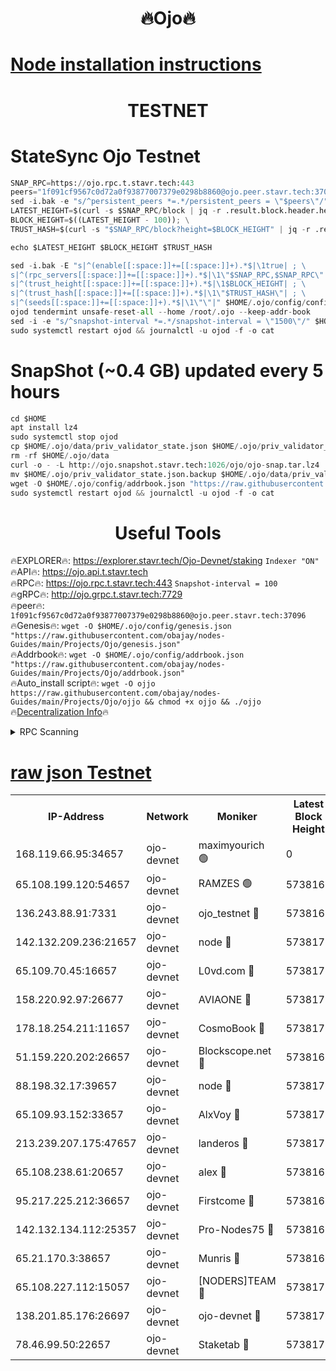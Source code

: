 <h1 align="center"> 🔥Ojo🔥</h1>

[Node installation instructions](https://github.com/obajay/nodes-Guides/tree/main/Projects/Ojo)
=

<h1 align="center"> TESTNET</h1>

# StateSync Ojo Testnet
```python
SNAP_RPC=https://ojo.rpc.t.stavr.tech:443
peers="1f091cf9567c0d72a0f93877007379e0298b8860@ojo.peer.stavr.tech:37096"
sed -i.bak -e "s/^persistent_peers *=.*/persistent_peers = \"$peers\"/" $HOME/.ojo/config/config.toml
LATEST_HEIGHT=$(curl -s $SNAP_RPC/block | jq -r .result.block.header.height); \
BLOCK_HEIGHT=$((LATEST_HEIGHT - 100)); \
TRUST_HASH=$(curl -s "$SNAP_RPC/block?height=$BLOCK_HEIGHT" | jq -r .result.block_id.hash)

echo $LATEST_HEIGHT $BLOCK_HEIGHT $TRUST_HASH

sed -i.bak -E "s|^(enable[[:space:]]+=[[:space:]]+).*$|\1true| ; \
s|^(rpc_servers[[:space:]]+=[[:space:]]+).*$|\1\"$SNAP_RPC,$SNAP_RPC\"| ; \
s|^(trust_height[[:space:]]+=[[:space:]]+).*$|\1$BLOCK_HEIGHT| ; \
s|^(trust_hash[[:space:]]+=[[:space:]]+).*$|\1\"$TRUST_HASH\"| ; \
s|^(seeds[[:space:]]+=[[:space:]]+).*$|\1\"\"|" $HOME/.ojo/config/config.toml
ojod tendermint unsafe-reset-all --home /root/.ojo --keep-addr-book
sed -i -e "s/^snapshot-interval *=.*/snapshot-interval = \"1500\"/" $HOME/.ojo/config/app.toml
sudo systemctl restart ojod && journalctl -u ojod -f -o cat
```
# SnapShot (~0.4 GB) updated every 5 hours
```python
cd $HOME
apt install lz4
sudo systemctl stop ojod
cp $HOME/.ojo/data/priv_validator_state.json $HOME/.ojo/priv_validator_state.json.backup
rm -rf $HOME/.ojo/data
curl -o - -L http://ojo.snapshot.stavr.tech:1026/ojo/ojo-snap.tar.lz4 | lz4 -c -d - | tar -x -C $HOME/.ojo --strip-components 2
mv $HOME/.ojo/priv_validator_state.json.backup $HOME/.ojo/data/priv_validator_state.json
wget -O $HOME/.ojo/config/addrbook.json "https://raw.githubusercontent.com/obajay/nodes-Guides/main/Projects/Ojo/addrbook.json"
sudo systemctl restart ojod && journalctl -u ojod -f -o cat
```
 <h1 align="center"> Useful Tools</h1>

🔥EXPLORER🔥:        https://explorer.stavr.tech/Ojo-Devnet/staking        `Indexer "ON"` \
🔥API🔥:                     https://ojo.api.t.stavr.tech \
🔥RPC🔥:                    https://ojo.rpc.t.stavr.tech:443              `Snapshot-interval = 100` \
🔥gRPC🔥:                  http://ojo.grpc.t.stavr.tech:7729 \
🔥peer🔥:                   `1f091cf9567c0d72a0f93877007379e0298b8860@ojo.peer.stavr.tech:37096` \
🔥Genesis🔥:    ```wget -O $HOME/.ojo/config/genesis.json "https://raw.githubusercontent.com/obajay/nodes-Guides/main/Projects/Ojo/genesis.json"``` \
🔥Addrbook🔥:    ```wget -O $HOME/.ojo/config/addrbook.json "https://raw.githubusercontent.com/obajay/nodes-Guides/main/Projects/Ojo/addrbook.json"``` \
🔥Auto_install script🔥: ```wget -O ojjo https://raw.githubusercontent.com/obajay/nodes-Guides/main/Projects/Ojo/ojjo && chmod +x ojjo && ./ojjo``` \
🔥[Decentralization Info](https://github.com/obajay/StateSync-snapshots/tree/main/Projects/Ojo/Decentralization)🔥



<details>
<summary>RPC Scanning</summary>

<h2 align="center"> We scan nodes in real time every 4 hours. And we provide the final result of RPC endpoints.
We cannot influence the operation of these nodes in any way. </h2>


```python
If Voting Power is higher than 0 --> then the Node is a validator of the network and may be subject to attack and be a potential threat to the chain.
```
```python
We marked such validators with a red symbol
```

</details>

[raw json Testnet](https://rpc-check.ojot.stavr.tech/ojot/rpc-ojot-result.json)
=


<table><tr><th>IP-Address</th><th>Network</th><th>Moniker</th><th>Latest Block Height</th><th>Earliest Block Height</th><th>Catching Up</th><th>Tx Index</th><th>Voting Power</th><th>Scan Time</th></tr><tr><td>168.119.66.95:34657</td><td>ojo-devnet</td><td>maximyourich 🟢</td><td>0</td><td>0</td><td>False</td><td>on</td><td>0</td><td>2024-03-05T10:17:39.703782476UTC</td></tr><tr><td>65.108.199.120:54657</td><td>ojo-devnet</td><td>RAMZES 🟢</td><td>5738167</td><td>306156</td><td>False</td><td>on</td><td>0</td><td>2024-03-05T10:17:39.479748241UTC</td></tr><tr><td>136.243.88.91:7331</td><td>ojo-devnet</td><td>ojo_testnet 🔴</td><td>5738169</td><td>308845</td><td>False</td><td>on</td><td>1000</td><td>2024-03-05T10:17:47.248831729UTC</td></tr><tr><td>142.132.209.236:21657</td><td>ojo-devnet</td><td>node 🔴</td><td>5738171</td><td>350001</td><td>False</td><td>on</td><td>1999</td><td>2024-03-05T10:17:58.546124350UTC</td></tr><tr><td>65.109.70.45:16657</td><td>ojo-devnet</td><td>L0vd.com 🔴</td><td>5738172</td><td>695918</td><td>False</td><td>off</td><td>998</td><td>2024-03-05T10:18:06.367433804UTC</td></tr><tr><td>158.220.92.97:26677</td><td>ojo-devnet</td><td>AVIAONE 🔴</td><td>5738170</td><td>2754001</td><td>False</td><td>on</td><td>19926</td><td>2024-03-05T10:17:55.720332865UTC</td></tr><tr><td>178.18.254.211:11657</td><td>ojo-devnet</td><td>CosmoBook 🔴</td><td>5738171</td><td>4392001</td><td>False</td><td>off</td><td>1047</td><td>2024-03-05T10:18:00.887556343UTC</td></tr><tr><td>51.159.220.202:26657</td><td>ojo-devnet</td><td>Blockscope.net 🔴</td><td>5738167</td><td>4425001</td><td>False</td><td>on</td><td>2025</td><td>2024-03-05T10:17:38.870806877UTC</td></tr><tr><td>88.198.32.17:39657</td><td>ojo-devnet</td><td>node 🔴</td><td>5738172</td><td>4710001</td><td>False</td><td>on</td><td>103153</td><td>2024-03-05T10:18:03.159546086UTC</td></tr><tr><td>65.109.93.152:33657</td><td>ojo-devnet</td><td>AlxVoy 🔴</td><td>5738171</td><td>4943001</td><td>False</td><td>on</td><td>4491415</td><td>2024-03-05T10:17:58.324976620UTC</td></tr><tr><td>213.239.207.175:47657</td><td>ojo-devnet</td><td>landeros 🔴</td><td>5738170</td><td>4967924</td><td>False</td><td>off</td><td>11083</td><td>2024-03-05T10:17:55.937439922UTC</td></tr><tr><td>65.108.238.61:20657</td><td>ojo-devnet</td><td>alex 🔴</td><td>5738167</td><td>5131001</td><td>False</td><td>on</td><td>11359</td><td>2024-03-05T10:17:39.172433379UTC</td></tr><tr><td>95.217.225.212:36657</td><td>ojo-devnet</td><td>Firstcome 🔴</td><td>5738168</td><td>5251946</td><td>False</td><td>on</td><td>13566</td><td>2024-03-05T10:17:44.986182677UTC</td></tr><tr><td>142.132.134.112:25357</td><td>ojo-devnet</td><td>Pro-Nodes75 🔴</td><td>5738168</td><td>5638168</td><td>False</td><td>on</td><td>24651</td><td>2024-03-05T10:17:42.272783642UTC</td></tr><tr><td>65.21.170.3:38657</td><td>ojo-devnet</td><td>Munris 🔴</td><td>5738168</td><td>5638168</td><td>False</td><td>off</td><td>20123</td><td>2024-03-05T10:17:44.687470213UTC</td></tr><tr><td>65.108.227.112:15057</td><td>ojo-devnet</td><td>[NODERS]TEAM 🔴</td><td>5738172</td><td>5638172</td><td>False</td><td>off</td><td>9999</td><td>2024-03-05T10:18:05.760541190UTC</td></tr><tr><td>138.201.85.176:26697</td><td>ojo-devnet</td><td>ojo-devnet 🔴</td><td>5738172</td><td>5638172</td><td>False</td><td>on</td><td>1000024000</td><td>2024-03-05T10:18:06.039930017UTC</td></tr><tr><td>78.46.99.50:22657</td><td>ojo-devnet</td><td>Staketab 🔴</td><td>5738172</td><td>5668501</td><td>False</td><td>on</td><td>1276</td><td>2024-03-05T10:18:06.607720706UTC</td></tr></table>

